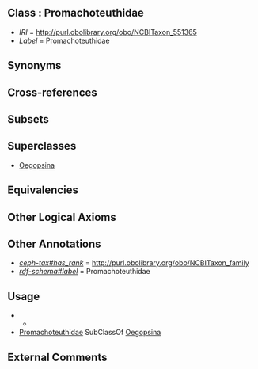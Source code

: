 
## Class : Promachoteuthidae

 * *IRI* = http://purl.obolibrary.org/obo/NCBITaxon_551365
 * *Label* = Promachoteuthidae

## Synonyms


## Cross-references


## Subsets


## Superclasses

 * [Oegopsina](../../NCBITaxon/42/NCBITaxon_34542.md)

## Equivalencies


## Other Logical Axioms


## Other Annotations

 * *[ceph-tax#has_rank](../../ceph-tax#has/nk/ceph-tax#has_rank.md)* = http://purl.obolibrary.org/obo/NCBITaxon_family
 * *[rdf-schema#label](../../el/rdf-schema#label.md)* = Promachoteuthidae

## Usage

 * -
 * [Promachoteuthidae](../../NCBITaxon/65/NCBITaxon_551365.md) SubClassOf [Oegopsina](../../NCBITaxon/42/NCBITaxon_34542.md)

## External Comments

